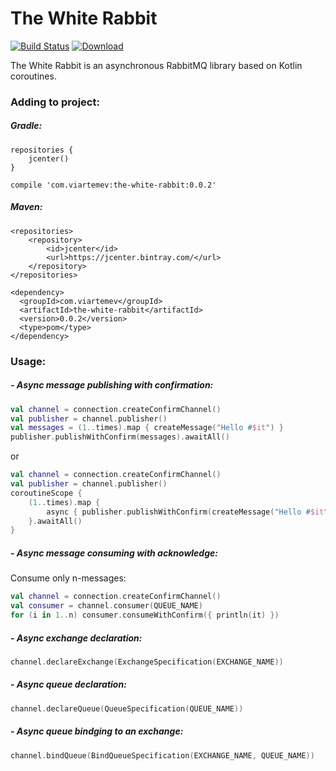 # The White Rabbit 
[![Build Status](https://travis-ci.org/viartemev/the-white-rabbit.svg?branch=master)](https://travis-ci.org/viartemev/the-white-rabbit)
[ ![Download](https://api.bintray.com/packages/viartemev/Maven/the-white-rabbit/images/download.svg) ](https://bintray.com/viartemev/Maven/the-white-rabbit/_latestVersion)

The White Rabbit is an asynchronous RabbitMQ library based on Kotlin coroutines.

### Adding to project:
##### Gradle:
```
repositories {
    jcenter()
}

compile 'com.viartemev:the-white-rabbit:0.0.2'
```
##### Maven:
```
<repositories>
    <repository>
        <id>jcenter</id>
        <url>https://jcenter.bintray.com/</url>
    </repository>
</repositories>

<dependency>
  <groupId>com.viartemev</groupId>
  <artifactId>the-white-rabbit</artifactId>
  <version>0.0.2</version>
  <type>pom</type>
</dependency>
```

### Usage:
##### - Async message publishing with confirmation: 
```kotlin
val channel = connection.createConfirmChannel()
val publisher = channel.publisher()
val messages = (1..times).map { createMessage("Hello #$it") }
publisher.publishWithConfirm(messages).awaitAll()
```
or
```kotlin
val channel = connection.createConfirmChannel()
val publisher = channel.publisher()
coroutineScope {
    (1..times).map {
        async { publisher.publishWithConfirm(createMessage("Hello #$it")) }
    }.awaitAll()
}
```

##### - Async message consuming with acknowledge: 
Consume only n-messages:
```kotlin
val channel = connection.createConfirmChannel()
val consumer = channel.consumer(QUEUE_NAME)
for (i in 1..n) consumer.consumeWithConfirm({ println(it) })
```

##### - Async exchange declaration:
```kotlin
channel.declareExchange(ExchangeSpecification(EXCHANGE_NAME))
```
##### - Async queue declaration:
```kotlin
channel.declareQueue(QueueSpecification(QUEUE_NAME))
```
##### - Async queue bindging to an exchange:
```kotlin
channel.bindQueue(BindQueueSpecification(EXCHANGE_NAME, QUEUE_NAME))
```
